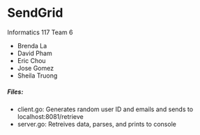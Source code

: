 # SendGrid

Informatics 117 Team 6

- Brenda La
- David Pham
- Eric Chou
- Jose Gomez
- Sheila Truong


##### Files:

- client.go: Generates random user ID and emails and sends to localhost:8081/retrieve
- server.go: Retreives data, parses, and prints to console
